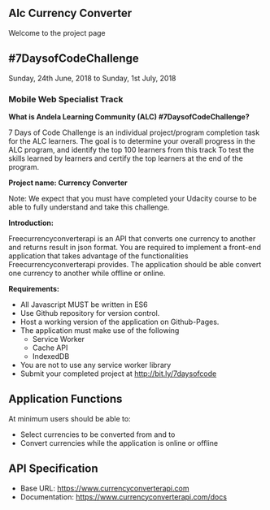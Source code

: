 ## Alc Currency Converter

Welcome to the project page

## #7DaysofCodeChallenge

Sunday, 24th June, 2018 to Sunday, 1st July, 2018

### Mobile Web Specialist  Track

**What is Andela Learning Community (ALC) #7DaysofCodeChallenge?**

7 Days of Code Challenge is an individual project/program completion task for the ALC learners. The goal is to
determine your overall progress in the ALC program, and identify the top 100 learners from this track
To test the skills learned by learners and certify the top learners at the end of the program.

**Project name: Currency Converter**

Note: We expect that you must have completed your Udacity course to be able to fully understand and take this challenge.

**Introduction:**

Freecurrencyconverterapi is an API that converts one currency to another and returns result in json format.
You are required to implement a front-end application that takes advantage of the functionalities Freecurrencyconverterapi provides. The application should be able convert one currency to another while offline or online.

**Requirements:**

* All Javascript MUST be written in ES6
* Use Github repository for version control.
* Host a working version of the application on Github-Pages.
* The application must make use of the following
  * Service Worker
  * Cache API
  * IndexedDB
* You are not to use any service worker library
* Submit your completed project at http://bit.ly/7daysofcode 

## Application Functions

At minimum users should be able to:
* Select currencies to be converted from and to
* Convert currencies while the application is online or offline

## API Specification
* Base URL: https://www.currencyconverterapi.com
* Documentation: https://www.currencyconverterapi.com/docs
